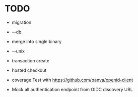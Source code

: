# TODO

- migration

- --db
- merge into single binary

- --unix

- transaction create
- hosted checkout
- coverage Test with https://github.com/panva/openid-client
- Mock all authentication endpoint from OIDC discovery URL
